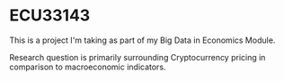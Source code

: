 # ECU33143
This is a project I'm taking as part of my Big Data in Economics Module.

Research question is primarily surrounding Cryptocurrency pricing in comparison to macroeconomic indicators.

